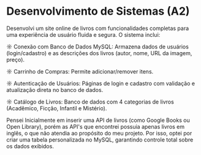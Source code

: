 # Desenvolvimento de Sistemas (A2)
Desenvolvi um site online de livros com funcionalidades completas para uma experiência de usuário fluida e segura. O sistema inclui:

☼ Conexão com Banco de Dados MySQL: Armazena dados de usuários (login/cadastro) e as descrições dos livros (autor, nome, URL da imagem, preço).

☼ Carrinho de Compras: Permite adicionar/remover itens.

☼ Autenticação de Usuários: Páginas de login e cadastro com validação e atualização direta no banco de dados.

☼ Catálogo de Livros: Banco de dados com 4 categorias de livros (Acadêmico, Ficção, Infantil e Mistério).

Pensei Inicialmente em inserir uma API de livros (como Google Books ou Open Library), porém as API's que encontrei possuia apenas livros em inglês, o que não atendia ao propósito do meu projeto. Por isso, optei por criar uma tabela personalizada no MySQL, garantindo controle total sobre os dados exibidos.
